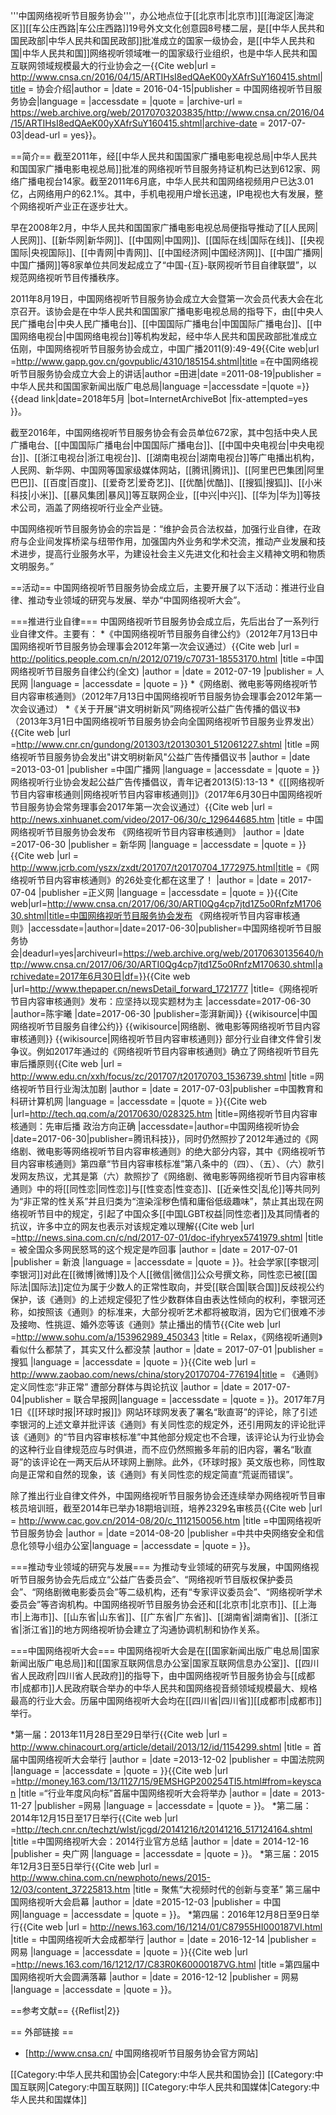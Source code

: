 '''中国网络视听节目服务协会'''，办公地点位于[[北京市|北京市]][[海淀区|海淀区]][[车公庄西路|车公庄西路]]19号外文文化创意园8号楼二层，是[[中华人民共和国民政部|中华人民共和国民政部]]批准成立的国家一级协会，是[[中华人民共和国|中华人民共和国]]网络视听领域唯一的国家级行业组织，也是中华人民共和国互联网领域规模最大的行业协会之一<ref name=jieshao>{{Cite web|url = http://www.cnsa.cn/2016/04/15/ARTIHsI8edQAeK00yXAfrSuY160415.shtml|title = 协会介绍|author = |date = 2016-04-15|publisher = 中国网络视听节目服务协会|language = |accessdate = |quote = |archive-url = https://web.archive.org/web/20170703203835/http://www.cnsa.cn/2016/04/15/ARTIHsI8edQAeK00yXAfrSuY160415.shtml|archive-date = 2017-07-03|dead-url = yes}}</ref>。

==简介==
截至2011年，经[[中华人民共和国国家广播电影电视总局|中华人民共和国国家广播电影电视总局]]批准的网络视听节目服务持证机构已达到612家、网络广播电视台14家。截至2011年6月底，中华人民共和国网络视频用户已达3.01亿，占网络用户的62.1%。其中，手机电视用户增长迅速，IP电视也大有发展，整个网络视听产业正在逐步壮大<ref name=jianghua/>。

早在2008年2月，中华人民共和国国家广播电影电视总局便指导推动了[[人民网|人民网]]、[[新华网|新华网]]、[[中国网|中国网]]、[[国际在线|国际在线]]、[[央视国际|央视国际]]、[[中青网|中青网]]、[[中国经济网|中国经济网]]、[[中国广播网|中国广播网]]等8家单位共同发起成立了“中国-{互}-联网视听节目自律联盟”，以规范网络视听节目传播秩序<ref name=jianghua/>。

2011年8月19日，中国网络视听节目服务协会成立大会暨第一次会员代表大会在北京召开。该协会是在中华人民共和国国家广播电影电视总局的指导下，由[[中央人民广播电台|中央人民广播电台]]、[[中国国际广播电台|中国国际广播电台]]、[[中国网络电视台|中国网络电视台]]等机构发起，经中华人民共和国民政部批准成立<ref>伍刚，中国网络视听节目服务协会成立，中国广播2011(9):49-49</ref><ref name=jianghua>{{Cite web|url =http://www.gapp.gov.cn/govpublic/4310/185154.shtml|title =在中国网络视听节目服务协会成立大会上的讲话|author =田进|date =2011-08-19|publisher =中华人民共和国国家新闻出版广电总局|language =|accessdate =|quote =}}{{dead link|date=2018年5月 |bot=InternetArchiveBot |fix-attempted=yes }}</ref>。

截至2016年，中国网络视听节目服务协会有会员单位672家，其中包括中央人民广播电台、[[中国国际广播电台|中国国际广播电台]]、[[中国中央电视台|中央电视台]]、[[浙江电视台|浙江电视台]]、[[湖南电视台|湖南电视台]]等广电播出机构，人民网、新华网、中国网等国家级媒体网站，[[腾讯|腾讯]]、[[阿里巴巴集团|阿里巴巴]]、[[百度|百度]]、[[爱奇艺|爱奇艺]]、[[优酷|优酷]]、[[搜狐|搜狐]]、[[小米科技|小米]]、[[暴风集团|暴风]]等互联网企业，[[中兴|中兴]]、[[华为|华为]]等技术公司，涵盖了网络视听行业全产业链<ref name=jieshao/>。

中国网络视听节目服务协会的宗旨是：“维护会员合法权益，加强行业自律，在政府与企业间发挥桥梁与纽带作用，加强国内外业务和学术交流，推动产业发展和技术进步，提高行业服务水平，为建设社会主义先进文化和社会主义精神文明和物质文明服务。”<ref name=jieshao/>

==活动==
中国网络视听节目服务协会成立后，主要开展了以下活动：推进行业自律、推动专业领域的研究与发展、举办“中国网络视听大会”<ref name=jieshao/>。

===推进行业自律===
中国网络视听节目服务协会成立后，先后出台了一系列行业自律文件。主要有：
*《中国网络视听节目服务自律公约》（2012年7月13日中国网络视听节目服务协会理事会2012年第一次会议通过）<ref>{{Cite web |url = http://politics.people.com.cn/n/2012/0719/c70731-18553170.html |title =中国网络视听节目服务自律公约(全文)  |author =  |date = 2012-07-19 |publisher = 人民网 |language =  |accessdate =  |quote =  }}</ref>
*《网络剧、微电影等网络视听节目内容审核通则》（2012年7月13日中国网络视听节目服务协会理事会2012年第一次会议通过）<ref name=tongze/><ref name=bianhua/>
*《关于开展“讲文明树新风”网络视听公益广告传播的倡议书》（2013年3月1日中国网络视听节目服务协会向全国网络视听节目服务业界发出）<ref>{{Cite web |url =http://www.cnr.cn/gundong/201303/t20130301_512061227.shtml  |title =网络视听节目服务协会发出"讲文明树新风"公益广告传播倡议书  |author =  |date =2013-03-01  |publisher =中国广播网  |language =  |accessdate =  |quote =  }}</ref><ref>网络视听行业协会发起公益广告传播倡议，青年记者2013(5):13-13</ref>
*《[[网络视听节目内容审核通则|网络视听节目内容审核通则]]》（2017年6月30日中国网络视听节目服务协会常务理事会2017年第一次会议通过）<ref name=tongze>{{Cite web |url = http://news.xinhuanet.com/video/2017-06/30/c_129644685.htm |title = 中国网络视听节目服务协会发布 《网络视听节目内容审核通则》 |author =  |date =2017-06-30  |publisher = 新华网 |language =  |accessdate =  |quote =  }}</ref><ref name=bianhua>{{Cite web |url =  http://www.jcrb.com/yszx/zxdt/201707/t20170704_1772975.html|title =《网络视听节目内容审核通则》的26处变化都在这里了！  |author =  |date = 2017-07-04 |publisher =正义网  |language =  |accessdate =  |quote =  }}</ref><ref name="cnsa">{{Cite web|url=http://www.cnsa.cn/2017/06/30/ARTI0Qg4cp7jtd1Z5o0RnfzM170630.shtml|title=中国网络视听节目服务协会发布 《网络视听节目内容审核通则》|accessdate=|author=|date=2017-06-30|publisher=中国网络视听节目服务协会|deadurl=yes|archiveurl=https://web.archive.org/web/20170630135640/http://www.cnsa.cn/2017/06/30/ARTI0Qg4cp7jtd1Z5o0RnfzM170630.shtml|archivedate=2017年6月30日|df=}}</ref><ref name="thepapercn">{{Cite web |url=http://www.thepaper.cn/newsDetail_forward_1721777 |title=《网络视听节目内容审核通则》发布：应坚持以现实题材为主 |accessdate=2017-06-30 |author=陈宇曦 |date=2017-06-30 |publisher=澎湃新闻}}</ref>
{{wikisource|中国网络视听节目服务自律公约}}
{{wikisource|网络剧、微电影等网络视听节目内容审核通则}}
{{wikisource|网络视听节目内容审核通则}}
部分行业自律文件曾引发争议。例如2017年通过的《网络视听节目内容审核通则》确立了网络视听节目先审后播原则<ref name=bianhua/><ref>{{Cite web |url = http://www.edu.cn/xxh/focus/zc/201707/t20170703_1536739.shtml |title =网络视听节目行业淘汰加剧  |author =  |date =  2017-07-03|publisher =中国教育和科研计算机网  |language =  |accessdate =  |quote =  }}</ref><ref name="qqtech">{{Cite web |url=http://tech.qq.com/a/20170630/028325.htm |title=网络视听节目内容审核通则：先审后播 政治方向正确 |accessdate=|author=中国网络视听协会 |date=2017-06-30|publisher=腾讯科技}}</ref>，同时仍然照抄了2012年通过的《网络剧、微电影等网络视听节目内容审核通则》的绝大部分内容，其中《网络视听节目内容审核通则》第四章“节目内容审核标准”第八条中的（四）、（五）、（六）款引发网友热议，尤其是第（六）款照抄了《网络剧、微电影等网络视听节目内容审核通则》中的将[[同性恋|同性恋]]与[[性变态|性变态]]、[[近亲性交|乱伦]]等共同列为“非正常的性关系”并且归类为“渲染淫秽色情和庸俗低级趣味”，禁止其出现在网络视听节目中的规定，引起了中国众多[[中国LGBT权益|同性恋者]]及其同情者的抗议，许多中立的网友也表示对该规定难以理解<ref name=sina>{{Cite web |url =http://news.sina.com.cn/c/nd/2017-07-01/doc-ifyhryex5741979.shtml  |title = 被全国众多网民怒骂的这个规定是咋回事 |author =  |date = 2017-07-01 |publisher = 新浪 |language =  |accessdate =  |quote =  }}</ref>。社会学家[[李银河|李银河]]对此在[[微博|微博]]及个人[[微信|微信]]公众号撰文称，同性恋已被[[国际法|国际法]]定位为属于少数人的正常性取向，并受[[联合国|联合国]]反歧视公约保护，该《通则》的上述规定侵犯了性少数群体自由表达性倾向的权利，李银河还称，如按照该《通则》的标准来，大部分视听艺术都将被取消，因为它们很难不涉及接吻、性挑逗、婚外恋等该《通则》禁止播出的情节<ref>{{Cite web |url =http://www.sohu.com/a/153962989_450343  |title = Relax，《网络视听通则》看似什么都禁了，其实又什么都没禁 |author =  |date = 2017-07-01 |publisher = 搜狐 |language =  |accessdate =  |quote =  }}</ref><ref name=zaobao>{{Cite web |url =  http://www.zaobao.com/news/china/story20170704-776194|title = 《通则》 定义同性恋“非正常” 遭部分群体与舆论抗议 |author =  |date =  2017-07-04|publisher =  联合早报网|language =  |accessdate =  |quote =  }}</ref>。2017年7月1日《[[环球时报|环球时报]]》网站环球网发表了署名“耿直哥”的评论，除了引述李银河的上述文章并批评该《通则》有关同性恋的规定外，还引用网友的评论批评该《通则》的“节目内容审核标准”中其他部分规定也不合理，该评论认为行业协会的这种行业自律规范应与时俱进，而不应仍然照搬多年前的旧内容，署名“耿直哥”的该评论在一两天后从环球网上删除<ref name=sina/>。此外，《环球时报》英文版也称，同性取向是正常和自然的现象，该《通则》有关同性恋的规定简直“荒诞而错误”<ref name=zaobao/>。

除了推出行业自律文件外，中国网络视听节目服务协会还连续举办网络视听节目审核员培训班，截至2014年已举办18期培训班，培养2329名审核员<ref name=lingdao>{{Cite web |url = http://www.cac.gov.cn/2014-08/20/c_1112150056.htm |title =中国网络视听节目服务协会    |author =  |date =2014-08-20  |publisher =中共中央网络安全和信息化领导小组办公室|language =  |accessdate =  |quote =  }}</ref>。

===推动专业领域的研究与发展===
为推动专业领域的研究与发展，中国网络视听节目服务协会先后成立“公益广告委员会”、“网络视听节目版权保护委员会”、“网络剧微电影委员会”等二级机构，还有“专家评议委员会”、“网络视听学术委员会”等咨询机构。中国网络视听节目服务协会还和[[北京市|北京市]]、[[上海市|上海市]]、[[山东省|山东省]]、[[广东省|广东省]]、[[湖南省|湖南省]]、[[浙江省|浙江省]]的地方网络视听协会建立了沟通协调机制和协作关系<ref name=jieshao/>。

===中国网络视听大会===
中国网络视听大会是在[[国家新闻出版广电总局|国家新闻出版广电总局]]和[[国家互联网信息办公室|国家互联网信息办公室]]、[[四川省人民政府|四川省人民政府]]的指导下，由中国网络视听节目服务协会与[[成都市|成都市]]人民政府联合举办的中华人民共和国网络视音频领域规模最大、规格最高的行业大会<ref name=jieshao/>。历届中国网络视听大会均在[[四川省|四川省]][[成都市|成都市]]举行。

*第一届：2013年11月28日至29日举行<ref>{{Cite web |url = http://www.chinacourt.org/article/detail/2013/12/id/1154299.shtml |title = 首届中国网络视听大会举行 |author =  |date =2013-12-02   |publisher = 中国法院网 |language =  |accessdate =  |quote =  }}</ref><ref>{{Cite web |url =http://money.163.com/13/1127/15/9EMSHGP200254TI5.html#from=keyscan  |title =“行业年度风向标”首届中国网络视听大会将举办  |author =  |date = 2013-11-27 |publisher =网易  |language =  |accessdate =  |quote =  }}</ref>。
*第二届：2014年12月15日至17日举行<ref>{{Cite web |url =http://tech.cnr.cn/techzt/wlst/jcgd/20141216/t20141216_517124164.shtml  |title =中国网络视听大会：2014行业官方总结  |author =  |date = 2014-12-16 |publisher = 央广网 |language =  |accessdate =  |quote =  }}</ref>。
*第三届：2015年12月3日至5日举行<ref>{{Cite web |url = http://www.china.com.cn/newphoto/news/2015-12/03/content_37225813.htm |title = 聚焦“大视频时代的创新与变革” 第三届中国网络视听大会启幕 |author =  |date =2015-12-03  |publisher =  中国网|language =  |accessdate =  |quote =  }}</ref>。
*第四届：2016年12月8日至9日举行<ref>{{Cite web |url = http://news.163.com/16/1214/01/C87955HI000187VI.html |title = 中国网络视听大会成都举行 |author =  |date = 2016-12-14 |publisher = 网易 |language =  |accessdate =  |quote =  }}</ref><ref>{{Cite web |url =http://news.163.com/16/1212/17/C83R0K60000187VG.html |title =第四届中国网络视听大会圆满落幕  |author =  |date = 2016-12-12 |publisher = 网易 |language =  |accessdate =  |quote =  }}</ref>。

==参考文献==
{{Reflist|2}}

== 外部链接 ==
* [http://www.cnsa.cn/ 中国网络视听节目服务协会官方网站]

[[Category:中华人民共和国协会|Category:中华人民共和国协会]]
[[Category:中国互联网|Category:中国互联网]]
[[Category:中华人民共和国媒体|Category:中华人民共和国媒体]]